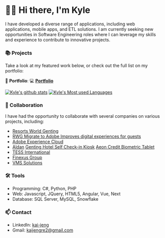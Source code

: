 # 🙋‍♂️ Hi there, I'm Kyle

I have developed a diverse range of applications, including web applications, mobile apps, and ETL solutions. 
I am currently seeking new opportunities in Software Engineering roles where I can leverage my skills and experience to contribute to innovative projects.


### 📚 Projects

Take a look at my featured work below, or check out the full list on my portfolio:

🔗 **Portfolio**: 💻 **[Portfolio](https://github.com/KyleWong613/KJSite/blob/main/README.md)**

[![Kyle's github stats](https://github-readme-stats.vercel.app/api?username=kylewong613&count_private=true&show_icons=true&show=&theme=catppuccin_latte&hide=issues,contribs&line_height=24)](https://github.com/anuraghazra/github-readme-stats) 
[![Kyle's Most used Languages](https://github-readme-stats.vercel.app/api/top-langs/?username=KyleWong613&layout=compact&theme=catppuccin_latte&line_height=25)](https://github.com/anuraghazra/github-readme-stats)


### 👯 Collaboration

I have had the opportunity to collaborate with several companies on various projects, including:
- [Resorts World Genting](https://www.rwgenting.com/)
- [RWG Migrate to Adobe Improves digital experiences for guests](https://business.adobe.com/customer-success-stories/genting-malaysia-case-study.html)
- [Adobe Experience Cloud](https://business.adobe.com/sg/products/experience-manager/adobe-experience-manager.html)
- [Aldan](https://www.aldantechnology.com/products--solutions.html)
      [Genting Hotel Self Check-in Kiosk](https://www.aldantechnology.com/uploads/1/4/8/3/148341329/c.jpg)
      [Aeon Credit Biometric Tablet](https://www.aldantechnology.com/uploads/1/4/8/3/148341329/recardingkiosk_orig.png)
- [TESS International](https://www.tessinternational.com/)
- [Finexus Group](https://www.finexusgroup.com/) 
- [VMS Solutions](https://www.vms-solutions.com/en/index.php)


### 🛠️ Tools

- Programming: C#, Python, PHP
- Web: Javascript, JQuery, HTML5, Angular, Vue, Next
- Database: SQL Server, MySQL, Snowflake

### 📫 Contact
- LinkedIn: [kai-jeng](https://www.linkedin.com/in/wong-kai-jeng/)
- Gmail: kaijengre2@gmail.com

<!--
**KyleWong613/KyleWong613** is a ✨ _special_ ✨ repository because its `README.md` (this file) appears on your GitHub profile.

Here are some ideas to get you started:

- 🔭 I’m currently working on ...
- 🌱 I’m currently learning ...
- 👯 I’m looking to collaborate on ...
- 🤔 I’m looking for help with ...
- 💬 Ask me about ...
- 📫 How to reach me: ...
- 😄 Pronouns: ...
- ⚡ Fun fact: ...
-->

